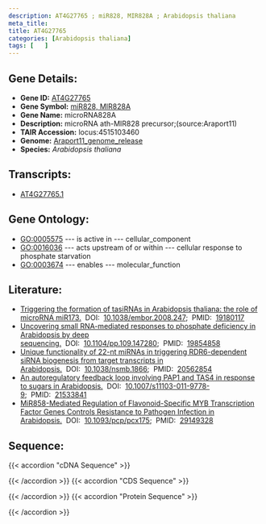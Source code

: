 ```yaml
---
description: AT4G27765 ; miR828, MIR828A ; Arabidopsis thaliana
meta_title:
title: AT4G27765
categories: [Arabidopsis thaliana]
tags: [   ]
---
```


## Gene Details:
- **Gene ID:** [AT4G27765](https://www.arabidopsis.org/locus?name=AT4G27765)
- **Gene Symbol:** <u>miR828, MIR828A</u>
- **Gene Name:** microRNA828A
- **Description:**   microRNA ath-MIR828 precursor;(source:Araport11)
- **TAIR Accession:** locus:4515103460
- **Genome:** [Araport11_genome_release](https://www.arabidopsis.org/download/list?dir=Genes%2FAraport11_genome_release)
- **Species:** *Arabidopsis thaliana*

## Transcripts:
   -  [AT4G27765.1](https://www.arabidopsis.org/gene?name=AT4G27765.1)
## Gene Ontology:
   - [GO:0005575](https://amigo.geneontology.org/amigo/term/GO:0005575)&nbsp;---&nbsp;is active in&nbsp;---&nbsp;cellular_component
   - [GO:0016036](https://amigo.geneontology.org/amigo/term/GO:0016036)&nbsp;---&nbsp;acts upstream of or within&nbsp;---&nbsp;cellular response to phosphate starvation
   - [GO:0003674](https://amigo.geneontology.org/amigo/term/GO:0003674)&nbsp;---&nbsp;enables&nbsp;---&nbsp;molecular_function
## Literature:
   - [Triggering the formation of tasiRNAs in Arabidopsis thaliana: the role of  microRNA miR173.](https://www.doi.org/10.1038/embor.2008.247)&nbsp;&nbsp;DOI:&nbsp;&nbsp;[10.1038/embor.2008.247](https://www.doi.org/10.1038/embor.2008.247);&nbsp;&nbsp;PMID:&nbsp;&nbsp;[19180117](https://pubmed.ncbi.nlm.nih.gov/19180117/)
   - [Uncovering small RNA-mediated responses to phosphate deficiency in Arabidopsis by  deep sequencing.](https://www.doi.org/10.1104/pp.109.147280)&nbsp;&nbsp;DOI:&nbsp;&nbsp;[10.1104/pp.109.147280](https://www.doi.org/10.1104/pp.109.147280);&nbsp;&nbsp;PMID:&nbsp;&nbsp;[19854858](https://pubmed.ncbi.nlm.nih.gov/19854858/)
   - [Unique functionality of 22-nt miRNAs in triggering RDR6-dependent siRNA  biogenesis from target transcripts in Arabidopsis.](https://www.doi.org/10.1038/nsmb.1866)&nbsp;&nbsp;DOI:&nbsp;&nbsp;[10.1038/nsmb.1866](https://www.doi.org/10.1038/nsmb.1866);&nbsp;&nbsp;PMID:&nbsp;&nbsp;[20562854](https://pubmed.ncbi.nlm.nih.gov/20562854/)
   - [An autoregulatory feedback loop involving PAP1 and TAS4 in response to sugars in  Arabidopsis.](https://www.doi.org/10.1007/s11103-011-9778-9)&nbsp;&nbsp;DOI:&nbsp;&nbsp;[10.1007/s11103-011-9778-9](https://www.doi.org/10.1007/s11103-011-9778-9);&nbsp;&nbsp;PMID:&nbsp;&nbsp;[21533841](https://pubmed.ncbi.nlm.nih.gov/21533841/)
   - [MiR858-Mediated Regulation of Flavonoid-Specific MYB Transcription Factor Genes  Controls Resistance to Pathogen Infection in Arabidopsis.](https://www.doi.org/10.1093/pcp/pcx175)&nbsp;&nbsp;DOI:&nbsp;&nbsp;[10.1093/pcp/pcx175](https://www.doi.org/10.1093/pcp/pcx175);&nbsp;&nbsp;PMID:&nbsp;&nbsp;[29149328](https://pubmed.ncbi.nlm.nih.gov/29149328/)
## Sequence:
{{< accordion "cDNA Sequence" >}}

{{< /accordion >}}
{{< accordion "CDS Sequence" >}}

{{< /accordion >}}
{{< accordion "Protein Sequence" >}}

{{< /accordion >}}
